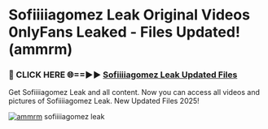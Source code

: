 # Sofiiiiagomez Leak Original Videos 0nlyFans Leaked - Files Updated! (ammrm)

<h3>🔴 CLICK HERE 🌐==►► <a href="https://tinyurl.com/2wckxsce" rel="nofollow">Sofiiiiagomez Leak Updated Files</a></h3>

Get Sofiiiiagomez Leak and all content. Now you can access all videos and pictures of Sofiiiiagomez Leak. New Updated Files 2025!

[![ammrm](https://i.imgur.com/AFduVYN.gif)](https://tinyurl.com/2wckxsce)
sofiiiiagomez leak